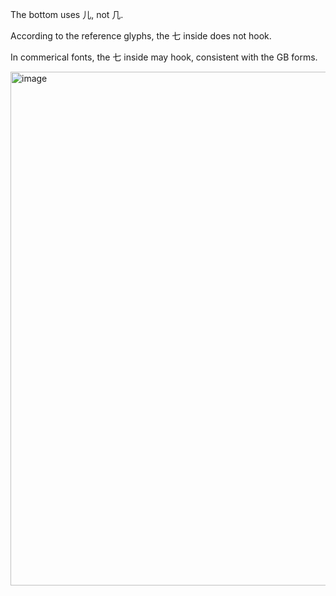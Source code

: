 The bottom uses 儿, not 几.

According to the reference glyphs, the 七 inside does not hook.

In commerical fonts, the 七 inside may hook, consistent with the GB forms.

<img width="822" alt="image" src="https://github.com/hfhchan/hk-font-guide/assets/8191296/aba72469-2387-4cec-8cbc-dd482f87214b">
